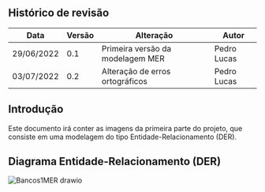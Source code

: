 ## Histórico de revisão

  |Data|Versão|Alteração|Autor| 
  |----|------|---------|-----|
  |29/06/2022|0.1|Primeira versão da modelagem MER |Pedro Lucas|
  |03/07/2022|0.2|Alteração de erros ortográficos |Pedro Lucas|
 
## Introdução

Este documento irá conter as imagens da primeira parte do projeto, que consiste em uma modelagem do tipo Entidade-Relacionamento (DER).

## Diagrama Entidade-Relacionamento (DER)

![Bancos1MER drawio](https://user-images.githubusercontent.com/85000470/177055461-23912430-b373-428c-b552-4472a2f742f3.png)


  
